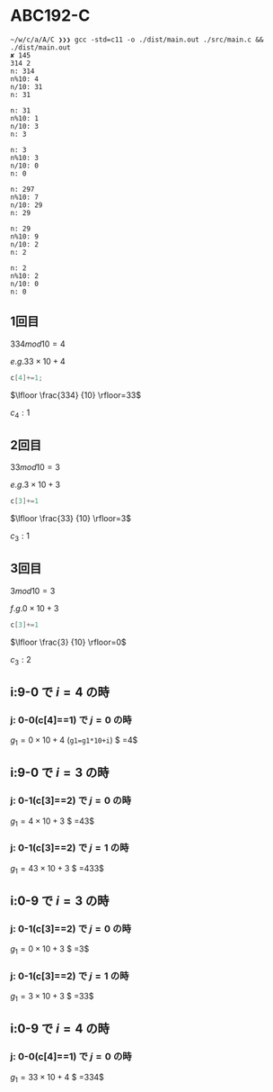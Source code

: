 # ABC192-C

```
~/w/c/a/A/C ❯❯❯ gcc -std=c11 -o ./dist/main.out ./src/main.c && ./dist/main.out                                                                       ✘ 145
314 2
n: 314
n%10: 4
n/10: 31
n: 31

n: 31
n%10: 1
n/10: 3
n: 3

n: 3
n%10: 3
n/10: 0
n: 0

n: 297
n%10: 7
n/10: 29
n: 29

n: 29
n%10: 9
n/10: 2
n: 2

n: 2
n%10: 2
n/10: 0
n: 0

```

## 1回目

$334mod10=4$

$e.g. 33×10+4$

```c
c[4]+=1;
```

$\lfloor \frac{334} {10} \rfloor=33$

$c_4:1$

## 2回目

$33mod10=3$

$e.g. 3×10+3$

```c
c[3]+=1
```

$\lfloor \frac{33} {10} \rfloor=3$

$c_3:1$

## 3回目

$3mod10=3$

$f.g. 0×10+3$

```c
c[3]+=1
```

$\lfloor \frac{3} {10} \rfloor=0$

$c_3:2$

## i:9-0 で $i=4$ の時

### j: 0-0(c[4]==1) で $j=0$ の時

$g_1=0×10+4$ (`g1=g1*10+i`)
$ =4$

## i:9-0 で $i=3$ の時

### j: 0-1(c[3]==2) で $j=0$ の時

$g_1=4×10+3$
$ =43$

### j: 0-1(c[3]==2) で $j=1$ の時

$g_1=43×10+3$
$ =433$

## i:0-9 で $i=3$ の時

### j: 0-1(c[3]==2) で $j=0$ の時

$g_1=0×10+3$
$ =3$

### j: 0-1(c[3]==2) で $j=1$ の時

$g_1=3×10+3$
$ =33$

## i:0-9 で $i=4$ の時

### j: 0-0(c[4]==1) で $j=0$ の時

$g_1=33×10+4$
$ =334$


